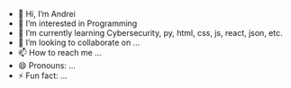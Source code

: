 - 👋 Hi, I’m Andrei
- 👀 I’m interested in Programming
- 🌱 I’m currently learning Cybersecurity, py, html, css, js, react, json, etc.
- 💞️ I’m looking to collaborate on ...
- 📫 How to reach me ...
- 😄 Pronouns: ...
- ⚡ Fun fact: ...

<!---
AndreiGitHub001/AndreiGitHub001 is a ✨ special ✨ repository because its `README.md` (this file) appears on your GitHub profile.
You can click the Preview link to take a look at your changes.
--->
